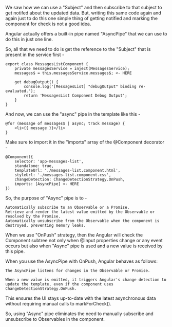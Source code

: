 We saw how we can use a "Subject" and then subscribe to that subject to get notifed about the updated data. But, writing this same code again and again just to do this one simple thing of getting notified and marking the component for check is not a good idea.

Angular actually offers a built-in pipe named "AsyncPipe" that we can use to do this in just one line.

So, all that we need to do is get the reference to the "Subject" that is present in the service first - 

    export class MessagesListComponent {
        private messagesService = inject(MessagesService);
        messages$ = this.messagesService.messages$; <- HERE

        get debugOutput() {
            console.log('[MessagesList] "debugOutput" binding re-evaluated.');
            return 'MessagesList Component Debug Output';
        }
    }

And now, we can use the "async" pipe in the template like this -

    @for (message of messages$ | async; track message) {
        <li>{{ message }}</li>
    }

Make sure to import it in the "imports" array of the @Component decorator - 

    @Component({
        selector: 'app-messages-list',
        standalone: true,
        templateUrl: './messages-list.component.html',
        styleUrl: './messages-list.component.css',
        changeDetection: ChangeDetectionStrategy.OnPush,
        imports: [AsyncPipe] <- HERE
    })

So, the purpose of "Async" pipe is to -

    Automatically subscribe to an Observable or a Promise.
    Retrieve and render the latest value emitted by the Observable or resolved by the Promise.
    Automatically unsubscribe from the Observable when the component is destroyed, preventing memory leaks.

When we use "OnPush" strategy, then the Angular will check the Component subtree not only when @Input properties change or any event occurs but also when "Async" pipe is used and a new value is received by this pipe.

When you use the AsyncPipe with OnPush, Angular behaves as follows:

    The AsyncPipe listens for changes in the Observable or Promise.
    
    When a new value is emitted, it triggers Angular's change detection to update the template, even if the component uses ChangeDetectionStrategy.OnPush.

This ensures the UI stays up-to-date with the latest asynchronous data without requiring manual calls to markForCheck().

So, using "Async" pipe eliminates the need to manually subscribe and unsubscribe to Observables in the component.
